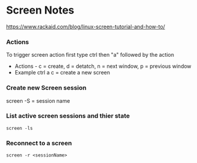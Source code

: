 # Screen Notes
https://www.rackaid.com/blog/linux-screen-tutorial-and-how-to/

### Actions
To trigger screen action first type ctrl then "a" followed by the action
- Actions -  c = create, d = detatch, n = next window, p = previous window
- Example ctrl a c  = create a new screen

### Create new Screen session
screen -S = session name


### List active screen sessions and thier state

```
screen -ls
```

### Reconnect to a screen

```
screen -r <sessionName>
```






